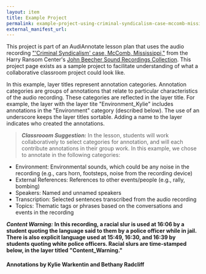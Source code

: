 ```yaml
---
layout: item
title: Example Project
permalink: example-project-using-criminal-syndicalism-case-mccomb-mississippi-from-the-john-beecher-collection-at-the-harry-ransom-center/
external_manifest_url: 
---
```

<!-- Add an essay or interpretive material below this line,
using HTML or markdown.  Do not modify this file above this line -->

This project is part of an AudiAnnotate lesson plan that uses the audio recording ["'Criminal Syndicalism' case, McComb, Mississippi,"](https://hrc.contentdm.oclc.org/digital/collection/p15878coll1/id/37/rec/1) from the Harry Ransom Center's [John Beecher Sound Recordings Collection](https://hrc.contentdm.oclc.org/digital/collection/p15878coll1). This project page exists as a sample project to facilitate understanding of what a collaborative classroom project could look like. 

In this example, layer titles represent annotation categories. Annotation categories are groups of annotations that relate to particular characteristics of the audio recording. These categories are reflected in the layer title. For example, the layer with the layer tite "Environment_Kylie" includes annotations in the "Environment" category (described below). The use of an underscore keeps the layer titles sortable. Adding a name to the layer indicates who created the annotations.

> **_Classrooom Suggestion:_**
 In the lesson, students will work collaboratively to select categories for annotation, and will each contribute annotations in their group work. In this example, we chose to annotate in the following categories: 
 - Environment: Environmental sounds, which could be any noise in the recording (e.g., cars horn, footsteps, noise from the recording device)
 - External References: References to other events/people (e.g., rally, bombing)
 - Speakers: Named and unnamed speakers
 - Transcription: Selected sentences transcribed from the audio recording
 - Topics: Thematic tags or phrases based on the conversations and events in the recording

***Content Warning:*** **In this recording, a racial slur is used at 16:06 by a student quoting the language said to them by a police officer while in jail. There is also explicit language used at 15:49, 16:30, and 16:39 by students quoting white police officers. Racial slurs are time-stamped below, in the layer titled "Content_Warning."**

#### Annotations by Kylie Warkentin and Bethany Radcliff


